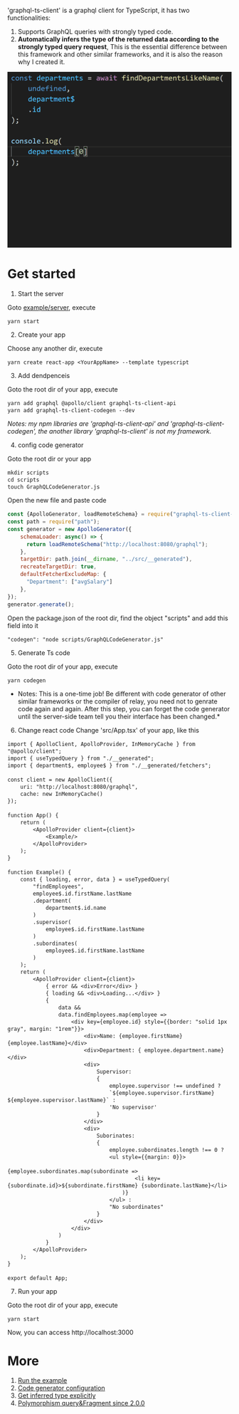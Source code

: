 'graphql-ts-client' is a graphql client for TypeScript, it has two functionalities:

1. Supports GraphQL queries with strongly typed code.
2. **Automatically infers the type of the returned data according to the strongly typed query request**, This is the essential difference between this framework and other similar frameworks, and it is also the reason why I created it.


![ImageText](graphql-ts-client.gif)


# Get started

1. Start the server

Goto [example/server](example/server), execute
```
yarn start
```

2. Create your app

Choose any another dir, execute
```
yarn create react-app <YourAppName> --template typescript
```

3. Add dendpenceis

Goto the root dir of your app, execute
```
yarn add graphql @apollo/client graphql-ts-client-api
yarn add graphql-ts-client-codegen --dev
``` 
*Notes: my npm libraries are 'graphql-ts-client-api' and 'graphql-ts-client-codegen', the another library 'graphql-ts-client' is not my framework.*

4. config code generator

Goto the root dir or your app
```
mkdir scripts
cd scripts
touch GraphQLCodeGenerator.js
``` 
Open the new file and paste code
```js
const {ApolloGenerator, loadRemoteSchema} = require("graphql-ts-client-codegen");
const path = require("path");
const generator = new ApolloGenerator({
    schemaLoader: async() => {
      return loadRemoteSchema("http://localhost:8080/graphql");
    },
    targetDir: path.join(__dirname, "../src/__generated"),
    recreateTargetDir: true,
    defaultFetcherExcludeMap: {
      "Department": ["avgSalary"]
    },
});
generator.generate();
```
Open the package.json of the root dir, find the object "scripts" and add this field into it
```
"codegen": "node scripts/GraphQLCodeGenerator.js"
```

5. Generate Ts code

Goto the root dir of your app, execute

```
yarn codegen
``` 
* Notes: This is a one-time job! Be different with code generator of other similar frameworks or the compiler of relay, you need not to genrate code again and again. After this step, you can forget the code generator until the server-side team tell you their interface has been changed.*

6. Change react code
Change 'src/App.tsx' of your app, like this
```tsx
import { ApolloClient, ApolloProvider, InMemoryCache } from "@apollo/client";
import { useTypedQuery } from "./__generated";
import { department$, employee$ } from "./__generated/fetchers";

const client = new ApolloClient({
    uri: "http://localhost:8080/graphql",
    cache: new InMemoryCache()
});

function App() {
    return (
        <ApolloProvider client={client}>
            <Example/>
        </ApolloProvider>
    );
}

function Example() {
    const { loading, error, data } = useTypedQuery(
        "findEmployees", 
        employee$.id.firstName.lastName
        .department(
            department$.id.name
        )
        .supervisor(
            employee$.id.firstName.lastName
        )
        .subordinates(
            employee$.id.firstName.lastName
        )
    );
    return (
        <ApolloProvider client={client}>
            { error && <div>Error</div> }
            { loading && <div>Loading...</div> }
            {
                data &&
                data.findEmployees.map(employee => 
                    <div key={employee.id} style={{border: "solid 1px gray", margin: "1rem"}}>
                        <div>Name: {employee.firstName} {employee.lastName}</div>
                        <div>Department: { employee.department.name} </div>
                        <div>
                            Supervisor: 
                            { 
                                employee.supervisor !== undefined ? 
                                `${employee.supervisor.firstName} ${employee.supervisor.lastName}` : 
                                'No supervisor' 
                            }
                        </div>
                        <div>
                            Suborinates: 
                            {
                                employee.subordinates.length !== 0 ?
                                <ul style={{margin: 0}}>
                                    {employee.subordinates.map(subordinate => 
                                        <li key={subordinate.id}>${subordinate.firstName} {subordinate.lastName}</li>
                                    )}
                                </ul> :
                                "No subordinates"
                            }
                        </div>
                    </div>
                )
            }
        </ApolloProvider>
    );
}

export default App;

```

7. Run your app

Goto the root dir of your app, execute 
```
yarn start
```
Now, you can access http://localhost:3000 

# More

1. [Run the example](example/README.md)
2. [Code generator configuration](codegen-properties.md)
3. [Get inferred type explicitly](model-type.md)
4. [Polymorphism query&Fragment since 2.0.0](2.0.0.md)